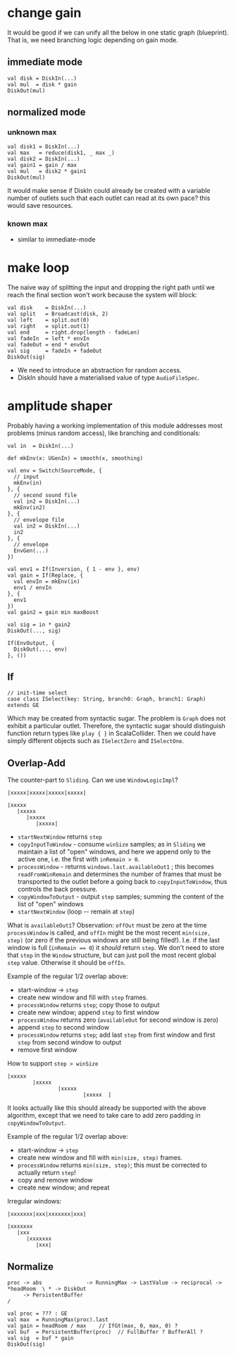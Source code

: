 # change gain

It would be good if we can unify all the below in one static graph (blueprint).
That is, we need branching logic depending on gain mode.

## immediate mode

    val disk = DiskIn(...)
    val mul  = disk * gain
    DiskOut(mul)
    
## normalized mode

### unknown max

    val disk1 = DiskIn(...)
    val max   = reduce(disk1, _ max _)
    val disk2 = DiskIn(...)
    val gain1 = gain / max
    val mul   = disk2 * gain1
    DiskOut(mul)
    
It would make sense if DiskIn could already be
created with a variable number of outlets such
that each outlet can read at its own pace? this
would save resources.

### known max

- similar to immediate-mode

# make loop

The naive way of splitting the input and dropping
the right path until we reach the final section won't
work because the system will block:

    val disk    = DiskIn(...)
    val split   = Broadcast(disk, 2)
    val left    = split.out(0)
    val right   = split.out(1)
    val end     = right.drop(length - fadeLen)
    val fadeIn  = left * envIn
    val fadeOut = end * envOut
    val sig     = fadeIn + fadeOut
    DiskOut(sig)
    
- We need to introduce an abstraction for random access.
- DiskIn should have a materialised value of type `AudioFileSpec`.

# amplitude shaper

Probably having a working implementation of this module addresses most problems
(minus random access), like branching and conditionals:

    val in  = DiskIn(...)
    
    def mkEnv(x: UGenIn) = smooth(x, smoothing)
    
    val env = Switch(SourceMode, {
      // input
      mkEnv(in)
    }, {
      // second sound file
      val in2 = DiskIn(...)
      mkEnv(in2)
    }, {
      // envelope file
      val in2 = DiskIn(...)
      in2
    }, {
      // envelope
      EnvGen(...)
    })
    
    val env1 = If(Inversion, { 1 - env }, env)
    val gain = If(Replace, {
      val envIn = mkEnv(in)
      env1 / envIn
    }, {
      env1
    })
    val gain2 = gain min maxBoost
    
    val sig = in * gain2
    DiskOut(..., sig)
    
    If(EnvOutput, {
      DiskOut(..., env)
    }, ())
    
## If

    // init-time select
    case class ISelect(key: String, branch0: Graph, branch1: Graph) extends GE
    
Which may be created from syntactic sugar. The problem is `Graph` does not exhibit a particular outlet.
Therefore, the syntactic sugar should distinguish function return types like `play { }` in ScalaCollider.
Then we could have simply different objects such as `ISelectZero` and `ISelectOne`.

## Overlap-Add

The counter-part to `Sliding`.
Can we use `WindowLogicImpl`?

    |xxxxx|xxxxx|xxxxx|xxxxx|
    
    |xxxxx
       |xxxxx
          |xxxxx
             |xxxxx|
    
- `startNextWindow` returns `step`
- `copyInputToWindow` - consume `winSize` samples; as in `Sliding` we maintain a list of "open" windows,
  and here we append only to the active one, i.e. the first with `inRemain > 0`.
- `processWindow` - returns `windows.last.availableOut1`
  ; this becomes `readFromWinRemain` and determines the number of frames
  that must be transported to the outlet before a going back to `copyInputToWindow`,
  thus controls the back pressure.
- `copyWindowToOutput` - output `step` samples; summing the content of the list of "open" windows
- `startNextWindow`  (loop -- remain at `step`)

What is `availableOut1`? Observation: `offOut` must be zero at the time `processWindow` is called,
and `offIn` might be the most recent `min(size, step)` (or zero if the previous windows are still
being filled!). I.e. if the last window is full (`inRemain == 0`) it _should_ return `step`. We don't 
need to store that `step` in the `Window` structure, but can just poll the most recent global `step` value.
Otherwise it should be `offIn`.

Example of the regular 1/2 overlap above:
- start-window -> `step`
- create new window and fill with `step` frames.
- `processWindow` returns `step`; copy those to output
- create new window; append `step` to first window
- `processWindow` returns zero (`availableOut` for second window is zero)
- append `step` to second window
- `processWindow` returns `step`; add last `step` from first window and first `step` from second window to output
- remove first window

How to support `step > winSize`

    |xxxxx
            |xxxxx
                    |xxxxx
                            |xxxxx  |

It looks actually like this should already be supported with the above algorithm, except that
we need to take care to add zero padding in `copyWindowToOutput`.

Example of the regular 1/2 overlap above:
- start-window -> `step`
- create new window and fill with `min(size, step)` frames.
- `processWindow` returns `min(size, step)`; this must be corrected to actually return `step`!
- copy and remove window
- create new window; and repeat

Irregular windows:

    |xxxxxxx|xxx|xxxxxxx|xxx|
    
    |xxxxxxx
       |xxx
          |xxxxxxx
             |xxx|

## Normalize

    proc -> abs              -> RunningMax -> LastValue -> reciprocal -> *headRoom  \ * -> DiskOut
         -> PersistentBuffer                                                        /

    val proc = ??? : GE
    val max  = RunningMax(proc).last
    val gain = headRoom / max    // IfGt(max, 0, max, 0) ?
    val buf  = PersistentBuffer(proc)  // FullBuffer ? BufferAll ?
    val sig  = buf * gain
    DiskOut(sig)
